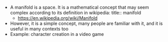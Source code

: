 - A manifold is a space. It is a mathematical concept that may seem complex according to its definition in wikipedia:
  title:: manifold
	- https://en.wikipedia.org/wiki/Manifold
- However, it is a simple concept, many people are familiar with it, and it is useful in many contexts too
- Example: character creation in a video game